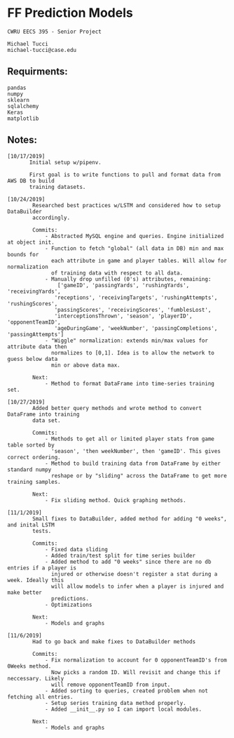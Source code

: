 # FF Prediction Models
    CWRU EECS 395 - Senior Project

    Michael Tucci
    michael-tucci@case.edu

## Requirments:
    pandas
    numpy
    sklearn
    sqlalchemy
    Keras
    matplotlib
    
## Notes:
    [10/17/2019]
           Initial setup w/pipenv.
           
           First goal is to write functions to pull and format data from AWS DB to build
           training datasets.
           
    [10/24/2019]
            Researched best practices w/LSTM and considered how to setup DataBuilder 
            accordingly.
            
            Commits:
                - Abstracted MySQL engine and queries. Engine initialized at object init.
                - Function to fetch "global" (all data in DB) min and max bounds for
                  each attribute in game and player tables. Will allow for normalization
                  of training data with respect to all data.
                - Manually drop unfilled (0's) attributes, remaining:
                    ['gameID', 'passingYards', 'rushingYards', 'receivingYards',
                   'receptions', 'receivingTargets', 'rushingAttempts', 'rushingScores',
                   'passingScores', 'receivingScores', 'fumblesLost',
                   'interceptionsThrown', 'season', 'playerID', 'opponentTeamID',
                   'ageDuringGame', 'weekNumber', 'passingCompletions', 'passingAttempts']
                - "Wiggle" normalization: extends min/max values for attribute data then
                  normalizes to [0,1]. Idea is to allow the network to guess below data
                  min or above data max.       
            
            Next:
                - Method to format DataFrame into time-series training set.
            
    [10/27/2019]
            Added better query methods and wrote method to convert DataFrame into training
            data set.
            
            Commits:
                - Methods to get all or limited player stats from game table sorted by
                  'season', 'then weekNumber', then 'gameID'. This gives correct ordering.
                - Method to build training data from DataFrame by either standard numpy
                  reshape or by "sliding" across the DataFrame to get more training samples.
                  
            Next:
                - Fix sliding method. Quick graphing methods.
                
    [11/1/2019]
            Small fixes to DataBuilder, added method for adding "0 weeks", and inital LSTM 
            tests.
            
            Commits:
                - Fixed data sliding
                - Added train/test split for time series builder
                - Added method to add "0 weeks" since there are no db entries if a player is
                  injured or otherwise doesn't register a stat during a week. Ideally this
                  will allow models to infer when a player is injured and make better 
                  predictions.
                - Optimizations
                
            Next:
                - Models and graphs
                
    [11/6/2019]
            Had to go back and make fixes to DataBuilder methods
            
            Commits:
                - Fix normalization to account for 0 opponentTeamID's from 0Weeks method.
                  Now picks a random ID. Will revisit and change this if neccessary. Likely
                  will remove opponentTeamID from input.
                - Added sorting to queries, created problem when not fetching all entries.
                - Setup series training data method properly.
                - Added __init__.py so I can import local modules.
            
            Next:
                - Models and graphs
    
    
    

